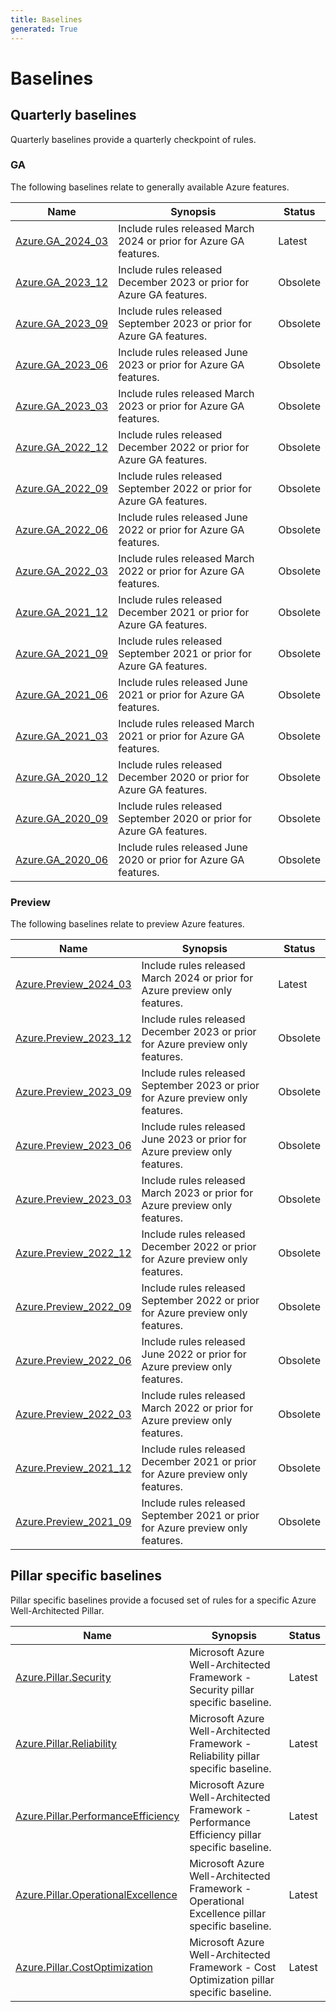 ```yaml
---
title: Baselines
generated: True
---
```


# Baselines

## Quarterly baselines

Quarterly baselines provide a quarterly checkpoint of rules.

### GA

The following baselines relate to generally available Azure features.

Name | Synopsis | Status
---- | -------- | ------
[Azure.GA_2024_03](Azure.GA_2024_03.md) | Include rules released March 2024 or prior for Azure GA features. | Latest
[Azure.GA_2023_12](Azure.GA_2023_12.md) | Include rules released December 2023 or prior for Azure GA features. | Obsolete
[Azure.GA_2023_09](Azure.GA_2023_09.md) | Include rules released September 2023 or prior for Azure GA features. | Obsolete
[Azure.GA_2023_06](Azure.GA_2023_06.md) | Include rules released June 2023 or prior for Azure GA features. | Obsolete
[Azure.GA_2023_03](Azure.GA_2023_03.md) | Include rules released March 2023 or prior for Azure GA features. | Obsolete
[Azure.GA_2022_12](Azure.GA_2022_12.md) | Include rules released December 2022 or prior for Azure GA features. | Obsolete
[Azure.GA_2022_09](Azure.GA_2022_09.md) | Include rules released September 2022 or prior for Azure GA features. | Obsolete
[Azure.GA_2022_06](Azure.GA_2022_06.md) | Include rules released June 2022 or prior for Azure GA features. | Obsolete
[Azure.GA_2022_03](Azure.GA_2022_03.md) | Include rules released March 2022 or prior for Azure GA features. | Obsolete
[Azure.GA_2021_12](Azure.GA_2021_12.md) | Include rules released December 2021 or prior for Azure GA features. | Obsolete
[Azure.GA_2021_09](Azure.GA_2021_09.md) | Include rules released September 2021 or prior for Azure GA features. | Obsolete
[Azure.GA_2021_06](Azure.GA_2021_06.md) | Include rules released June 2021 or prior for Azure GA features. | Obsolete
[Azure.GA_2021_03](Azure.GA_2021_03.md) | Include rules released March 2021 or prior for Azure GA features. | Obsolete
[Azure.GA_2020_12](Azure.GA_2020_12.md) | Include rules released December 2020 or prior for Azure GA features. | Obsolete
[Azure.GA_2020_09](Azure.GA_2020_09.md) | Include rules released September 2020 or prior for Azure GA features. | Obsolete
[Azure.GA_2020_06](Azure.GA_2020_06.md) | Include rules released June 2020 or prior for Azure GA features. | Obsolete

### Preview

The following baselines relate to preview Azure features.

Name | Synopsis | Status
---- | -------- | ------
[Azure.Preview_2024_03](Azure.Preview_2024_03.md) | Include rules released March 2024 or prior for Azure preview only features. | Latest
[Azure.Preview_2023_12](Azure.Preview_2023_12.md) | Include rules released December 2023 or prior for Azure preview only features. | Obsolete
[Azure.Preview_2023_09](Azure.Preview_2023_09.md) | Include rules released September 2023 or prior for Azure preview only features. | Obsolete
[Azure.Preview_2023_06](Azure.Preview_2023_06.md) | Include rules released June 2023 or prior for Azure preview only features. | Obsolete
[Azure.Preview_2023_03](Azure.Preview_2023_03.md) | Include rules released March 2023 or prior for Azure preview only features. | Obsolete
[Azure.Preview_2022_12](Azure.Preview_2022_12.md) | Include rules released December 2022 or prior for Azure preview only features. | Obsolete
[Azure.Preview_2022_09](Azure.Preview_2022_09.md) | Include rules released September 2022 or prior for Azure preview only features. | Obsolete
[Azure.Preview_2022_06](Azure.Preview_2022_06.md) | Include rules released June 2022 or prior for Azure preview only features. | Obsolete
[Azure.Preview_2022_03](Azure.Preview_2022_03.md) | Include rules released March 2022 or prior for Azure preview only features. | Obsolete
[Azure.Preview_2021_12](Azure.Preview_2021_12.md) | Include rules released December 2021 or prior for Azure preview only features. | Obsolete
[Azure.Preview_2021_09](Azure.Preview_2021_09.md) | Include rules released September 2021 or prior for Azure preview only features. | Obsolete

## Pillar specific baselines

Pillar specific baselines provide a focused set of rules for a specific Azure Well-Architected Pillar.

Name | Synopsis | Status
---- | -------- | ------
[Azure.Pillar.Security](Azure.Pillar.Security.md) | Microsoft Azure Well-Architected Framework - Security pillar specific baseline. | Latest
[Azure.Pillar.Reliability](Azure.Pillar.Reliability.md) | Microsoft Azure Well-Architected Framework - Reliability pillar specific baseline. | Latest
[Azure.Pillar.PerformanceEfficiency](Azure.Pillar.PerformanceEfficiency.md) | Microsoft Azure Well-Architected Framework - Performance Efficiency pillar specific baseline. | Latest
[Azure.Pillar.OperationalExcellence](Azure.Pillar.OperationalExcellence.md) | Microsoft Azure Well-Architected Framework - Operational Excellence pillar specific baseline. | Latest
[Azure.Pillar.CostOptimization](Azure.Pillar.CostOptimization.md) | Microsoft Azure Well-Architected Framework - Cost Optimization pillar specific baseline. | Latest
